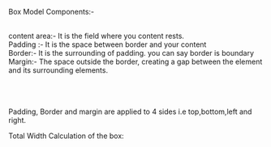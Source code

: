 
Box Model Components:- <br><br>

content area:- It is the field where you content rests.<br>
Padding :-  It is the space between border and your content<br>
Border:-  It is the surrounding of padding. you can say border is boundary <br>
Margin:- The space outside the border, creating a gap between the element and its surrounding elements.<br>
<br><br><br>

<bold>Padding, Border and margin are applied to 4 sides i.e top,bottom,left and right.</bold>

Total Width Calculation of the box:




